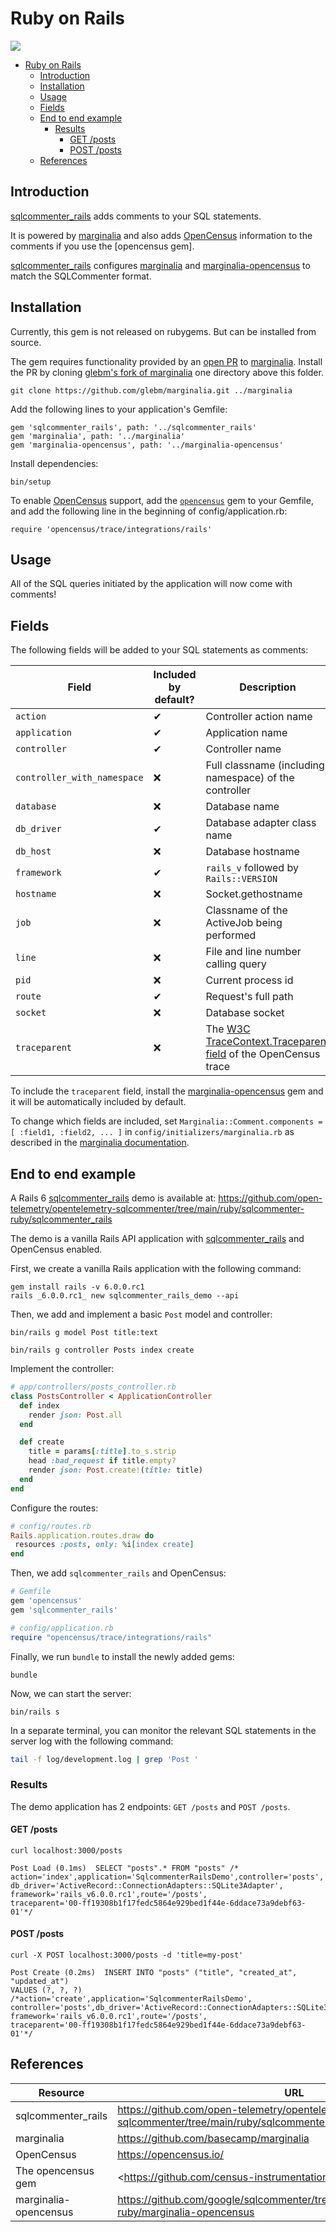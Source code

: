 # Ruby on Rails
![](../../images/activerecord_marginalia-logo.png)

- [Ruby on Rails](#ruby-on-rails)
  - [Introduction](#introduction)
  - [Installation](#installation)
  - [Usage](#usage)
  - [Fields](#fields)
  - [End to end example](#end-to-end-example)
    - [Results](#results)
      - [GET /posts](#get-posts)
      - [POST /posts](#post-posts)
  - [References](#references)

## Introduction

[sqlcommenter_rails](https://github.com/open-telemetry/opentelemetry-sqlcommenter/tree/main/ruby/sqlcommenter-ruby/sqlcommenter_rails) adds comments to your SQL statements.

It is powered by [marginalia](https://github.com/basecamp/marginalia) and also adds [OpenCensus](https://opencensus.io) information to the
comments if you use the [opencensus gem].

[sqlcommenter_rails](https://github.com/open-telemetry/opentelemetry-sqlcommenter/tree/main/ruby/sqlcommenter-ruby/sqlcommenter_rails) configures [marginalia](https://github.com/basecamp/marginalia) and [marginalia-opencensus](https://github.com/open-telemetry/opentelemetry-sqlcommenter/tree/main/ruby/sqlcommenter-ruby/marginalia-opencensus) to
match the SQLCommenter format.

## Installation

Currently, this gem is not released on rubygems. But can be installed from source.

The gem requires functionality provided by an [open PR](https://github.com/basecamp/marginalia/pull/89) to [marginalia](https://github.com/basecamp/marginalia). Install the PR by cloning [glebm's fork of marginalia](https://github.com/glebm/marginalia) one directory above this folder.

```shell
git clone https://github.com/glebm/marginalia.git ../marginalia
```
Add the following lines to your application's Gemfile:

```shell
gem 'sqlcommenter_rails', path: '../sqlcommenter_rails'
gem 'marginalia', path: '../marginalia'
gem 'marginalia-opencensus', path: '../marginalia-opencensus'
```

Install dependencies:
```shell
bin/setup
```
To enable [OpenCensus](https://opencensus.io) support, add the [`opencensus`](https://github.com/census-instrumentation/opencensus-ruby) gem to your Gemfile, and add the following line in the beginning of config/application.rb:

```shell
require 'opencensus/trace/integrations/rails'
```

## Usage

All of the SQL queries initiated by the application will now come with comments!

## Fields

The following fields will be added to your SQL statements as comments:

Field|Included <br /> by default?|Description|Provided by
---|---|---|---
`action` |&#10004;| Controller action name | [marginalia](https://github.com/basecamp/marginalia)
`application` |&#10004;|Application name | [marginalia](https://github.com/basecamp/marginalia)
`controller` |&#10004;| Controller name | [marginalia](https://github.com/basecamp/marginalia)
`controller_with_namespace` |&#10060;| Full classname (including namespace) of the controller | [marginalia](https://github.com/basecamp/marginalia)
`database` |&#10060;| Database name | [marginalia](https://github.com/basecamp/marginalia)
`db_driver` |&#10004;| Database adapter class name | [sqlcommenter_rails](https://github.com/open-telemetry/opentelemetry-sqlcommenter/tree/main/ruby/sqlcommenter-ruby/sqlcommenter_rails)
`db_host` |&#10060;| Database hostname | [marginalia](https://github.com/basecamp/marginalia)
`framework` |&#10004;| `rails_v` followed by `Rails::VERSION` | [sqlcommenter_rails](https://github.com/open-telemetry/opentelemetry-sqlcommenter/tree/main/ruby/sqlcommenter-ruby/sqlcommenter_rails)
`hostname` |&#10060;| Socket.gethostname | [marginalia](https://github.com/basecamp/marginalia)
`job` |&#10060;| Classname of the ActiveJob being performed | [marginalia](https://github.com/basecamp/marginalia)
`line`|&#10060;| File and line number calling query | [marginalia](https://github.com/basecamp/marginalia)
`pid` |&#10060;| Current process id | [marginalia](https://github.com/basecamp/marginalia)
`route` |&#10004;| Request's full path | [sqlcommenter_rails](https://github.com/open-telemetry/opentelemetry-sqlcommenter/tree/main/ruby/sqlcommenter-ruby/sqlcommenter_rails)
`socket` |&#10060;| Database socket | [marginalia](https://github.com/basecamp/marginalia)
`traceparent`|&#10060;|The [W3C TraceContext.Traceparent field](https://www.w3.org/TR/trace-context/#traceparent-field) of the OpenCensus trace | [marginalia-opencensus]

To include the `traceparent` field, install the [marginalia-opencensus](https://github.com/open-telemetry/opentelemetry-sqlcommenter/tree/main/ruby/sqlcommenter-ruby/marginalia-opencensus) gem and it will be automatically included by default.

To change which fields are included, set `Marginalia::Comment.components = [ :field1, :field2, ... ]` in `config/initializers/marginalia.rb` as described in the [marginalia documentation](https://github.com/basecamp/marginalia#components).

## End to end example

A Rails 6 [sqlcommenter_rails](https://github.com/open-telemetry/opentelemetry-sqlcommenter/tree/main/ruby/sqlcommenter-ruby/sqlcommenter_rails) demo is available at:
<https://github.com/open-telemetry/opentelemetry-sqlcommenter/tree/main/ruby/sqlcommenter-ruby/sqlcommenter_rails>

The demo is a vanilla Rails API application with [sqlcommenter_rails](https://github.com/open-telemetry/opentelemetry-sqlcommenter/tree/main/ruby/sqlcommenter-ruby/sqlcommenter_rails) and
OpenCensus enabled.

First, we create a vanilla Rails application with the following command:

```shell
gem install rails -v 6.0.0.rc1
rails _6.0.0.rc1_ new sqlcommenter_rails_demo --api
```

Then, we add and implement a basic `Post` model and controller:

```shell
bin/rails g model Post title:text
```

```shell
bin/rails g controller Posts index create
```

Implement the controller:

```ruby
# app/controllers/posts_controller.rb
class PostsController < ApplicationController
  def index
    render json: Post.all
  end

  def create
    title = params[:title].to_s.strip
    head :bad_request if title.empty?
    render json: Post.create!(title: title)
  end
end
```

Configure the routes:

```ruby
# config/routes.rb
Rails.application.routes.draw do
 resources :posts, only: %i[index create]
end
```

Then, we add `sqlcommenter_rails` and OpenCensus:

```ruby
# Gemfile
gem 'opencensus'
gem 'sqlcommenter_rails'
```

```ruby
# config/application.rb
require "opencensus/trace/integrations/rails"
```

Finally, we run `bundle` to install the newly added gems:

```shell
bundle
```

Now, we can start the server:

```shell
bin/rails s
```

In a separate terminal, you can monitor the relevant SQL statements in the server
log with the following command:

```bash
tail -f log/development.log | grep 'Post '
```

### Results

The demo application has 2 endpoints: `GET /posts` and `POST /posts`.

#### GET /posts

```shell
curl localhost:3000/posts
```

```
Post Load (0.1ms)  SELECT "posts".* FROM "posts" /*
action='index',application='SqlcommenterRailsDemo',controller='posts',
db_driver='ActiveRecord::ConnectionAdapters::SQLite3Adapter',
framework='rails_v6.0.0.rc1',route='/posts',
traceparent='00-ff19308b1f17fedc5864e929bed1f44e-6ddace73a9debf63-01'*/
```

#### POST /posts

```shell
curl -X POST localhost:3000/posts -d 'title=my-post'
```

```
Post Create (0.2ms)  INSERT INTO "posts" ("title", "created_at", "updated_at")
VALUES (?, ?, ?) /*action='create',application='SqlcommenterRailsDemo',
controller='posts',db_driver='ActiveRecord::ConnectionAdapters::SQLite3Adapter',
framework='rails_v6.0.0.rc1',route='/posts',
traceparent='00-ff19308b1f17fedc5864e929bed1f44e-6ddace73a9debf63-01'*/
```

## References

| Resource                | URL                                                                                             |
|-------------------------|-------------------------------------------------------------------------------------------------|
| sqlcommenter_rails    | <https://github.com/open-telemetry/opentelemetry-sqlcommenter/tree/main/ruby/sqlcommenter-ruby/sqlcommenter_rails>    |
| marginalia            | <https://github.com/basecamp/marginalia>                                                          |
| OpenCensus            | <https://opencensus.io/>                                                                          |
| The opencensus gem    | <https://github.com/census-instrumentation/opencensus-ruby >                                      |
| marginalia-opencensus | <https://github.com/google/sqlcommenter/tree/master/ruby/sqlcommenter-ruby/marginalia-opencensus> |

